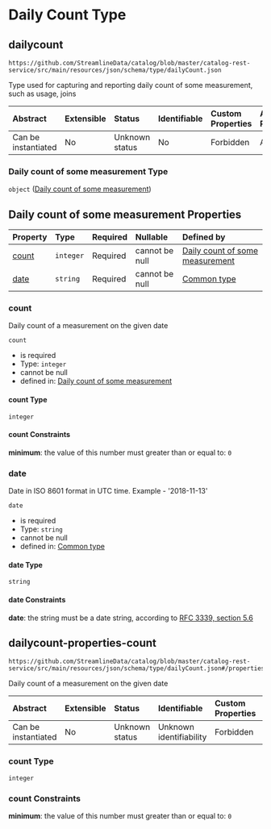 # Daily Count Type

## dailycount

```text
https://github.com/StreamlineData/catalog/blob/master/catalog-rest-service/src/main/resources/json/schema/type/dailyCount.json
```

Type used for capturing and reporting daily count of some measurement, such as usage, joins

| Abstract | Extensible | Status | Identifiable | Custom Properties | Additional Properties | Access Restrictions | Defined In |
| :--- | :--- | :--- | :--- | :--- | :--- | :--- | :--- |
| Can be instantiated | No | Unknown status | No | Forbidden | Allowed | none | [dailyCount.json](https://github.com/StreamlineData/catalog/tree/7a2138a90f4fb063ef6d4f8cac3a2668f1dcf67b/docs/api/schemas/https:/github.com/StreamlineData/catalog/blob/master/catalog-rest-service/src/main/resources/json/schema/type/dailyCount.json) |

### Daily count of some measurement Type

`object` \([Daily count of some measurement](dailycount.md)\)

## Daily count of some measurement Properties

| Property | Type | Required | Nullable | Defined by |
| :--- | :--- | :--- | :--- | :--- |
| [count](dailycount.md#count) | `integer` | Required | cannot be null | [Daily count of some measurement](dailycount.md#dailycount-properties-count) |
| [date](dailycount.md#date) | `string` | Required | cannot be null | [Common type](common.md#common-definitions-date) |

### count

Daily count of a measurement on the given date

`count`

* is required
* Type: `integer`
* cannot be null
* defined in: [Daily count of some measurement](dailycount.md#dailycount-properties-count)

#### count Type

`integer`

#### count Constraints

**minimum**: the value of this number must greater than or equal to: `0`

### date

Date in ISO 8601 format in UTC time. Example - '2018-11-13'

`date`

* is required
* Type: `string`
* cannot be null
* defined in: [Common type](common.md#common-definitions-date)

#### date Type

`string`

#### date Constraints

**date**: the string must be a date string, according to [RFC 3339, section 5.6](https://tools.ietf.org/html/rfc3339)

## dailycount-properties-count

```text
https://github.com/StreamlineData/catalog/blob/master/catalog-rest-service/src/main/resources/json/schema/type/dailyCount.json#/properties/count
```

Daily count of a measurement on the given date

| Abstract | Extensible | Status | Identifiable | Custom Properties | Additional Properties | Access Restrictions | Defined In |
| :--- | :--- | :--- | :--- | :--- | :--- | :--- | :--- |
| Can be instantiated | No | Unknown status | Unknown identifiability | Forbidden | Allowed | none | [dailyCount.json\*](https://github.com/StreamlineData/catalog/tree/7a2138a90f4fb063ef6d4f8cac3a2668f1dcf67b/docs/api/schemas/https:/github.com/StreamlineData/catalog/blob/master/catalog-rest-service/src/main/resources/json/schema/type/dailyCount.json) |

### count Type

`integer`

### count Constraints

**minimum**: the value of this number must greater than or equal to: `0`

